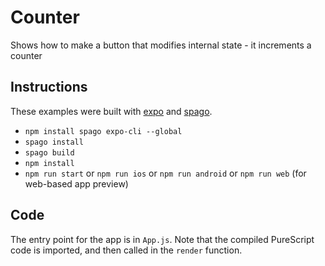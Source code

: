 # Counter

Shows how to make a button that modifies internal state - it increments a counter

## Instructions

These examples were built with [expo](https://expo.io/) and [spago](https://github.com/purescript/spago). 

 
* `npm install spago expo-cli --global`
* `spago install`
* `spago build`
* `npm install`
* `npm run start` or `npm run ios` or `npm run android` or `npm run web` (for web-based app preview)

## Code

The entry point for the app is in `App.js`. Note that the compiled PureScript code is imported, and then called in the `render` function.
